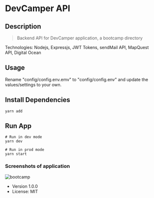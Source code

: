 # DevCamper API

## Description
> Backend API for DevCamper application, a bootcamp directory

Technologies: Nodejs, Expressjs, JWT Tokens, sendMail API, MapQuest API, Digital Ocean

## Usage

Rename "config/config.env.emv" to "config/config.env" and update the values/settings to your own.

## Install Dependencies

```
yarn add
```

## Run App

```
# Run in dev mode
yarn dev

# Run in prod mode
yarn start
```

### Screenshots of application
![bootcamp](https://user-images.githubusercontent.com/46943342/104406996-acbf3200-552e-11eb-8429-ca3326ce0428.jpg)

- Version 1.0.0
- License: MIT
